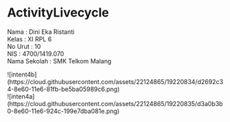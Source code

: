 # ActivityLivecycle
<p>
Nama : Dini Eka Ristanti <br>
Kelas : XI RPL 6 <br>
No Urut : 10 <br>
NIS : 4700/1419.070<br>
Nama Sekolah : SMK Telkom Malang <br>
</p>
![intent4b](https://cloud.githubusercontent.com/assets/22124865/19220834/d2692c34-8e60-11e6-81fb-be5ba05989c6.png)<br>
![inten4a](https://cloud.githubusercontent.com/assets/22124865/19220835/d3a0b3b0-8e60-11e6-924c-199e7dba081e.png)
